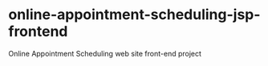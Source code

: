 # online-appointment-scheduling-jsp-frontend
Online Appointment Scheduling web site front-end project
